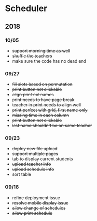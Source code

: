 # Scheduler

## 2018

### 10/05

- ~~support morning time as well~~
- ~~shuffle the teachers~~
- make sure the code has no dead end

### 09/27 

- ~~fill slots based on permutation~~
- ~~print button not clickable~~
- ~~align print col names~~
- ~~print needs to have page break~~
- ~~teacher in print needs to align well~~
- ~~print perfect with grid, first name only~~
- ~~missing time in each column~~
- ~~print button not clickable~~
- ~~last name shouldn't be on same teacher~~

### 09/23

- ~~deploy new file upload~~
- ~~support multiple pages~~
- ~~tab to display current students~~
- ~~upload teacher info~~
- ~~upload schedule info~~
- sort table

### 09/16

- ~~refine deployment issue~~
- ~~resolve mobile display issue~~
- ~~allow change of schedules~~
- ~~allow print schedule~~

